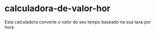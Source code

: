 # calculadora-de-valor-hor
Esta calculadora converte o valor do seu tempo baseado na sua taxa por hora

